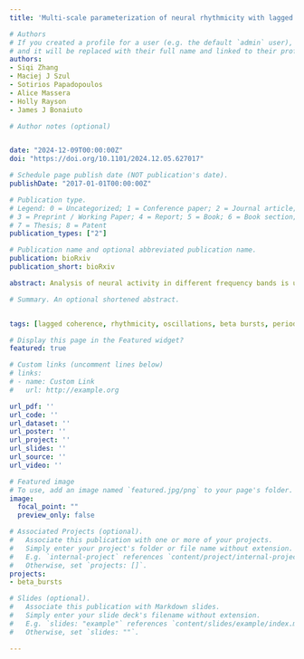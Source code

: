 ```yaml
---
title: 'Multi-scale parameterization of neural rhythmicity with lagged Hilbert autocoherence'

# Authors
# If you created a profile for a user (e.g. the default `admin` user), write the username (folder name) here 
# and it will be replaced with their full name and linked to their profile.
authors:
- Siqi Zhang
- Maciej J Szul
- Sotirios Papadopoulos
- Alice Massera
- Holly Rayson
- James J Bonaiuto

# Author notes (optional)


date: "2024-12-09T00:00:00Z"
doi: "https://doi.org/10.1101/2024.12.05.627017"

# Schedule page publish date (NOT publication's date).
publishDate: "2017-01-01T00:00:00Z"

# Publication type.
# Legend: 0 = Uncategorized; 1 = Conference paper; 2 = Journal article;
# 3 = Preprint / Working Paper; 4 = Report; 5 = Book; 6 = Book section;
# 7 = Thesis; 8 = Patent
publication_types: ["2"]

# Publication name and optional abbreviated publication name.
publication: bioRxiv
publication_short: bioRxiv

abstract: Analysis of neural activity in different frequency bands is ubiquitous in systems and cognitive neuroscience. Recent analytical breakthroughs and theoretical developments rely on phase maintenance of oscillatory signals without considering whether or not this assumption is met. Lagged (auto)coherence, the coherence between a signal and itself at increasing temporal delays, has been proposed as a way to quantify the rhythmicity, or periodicity, of a signal. However, current Fourier-based lagged autocoherence algorithms suffer from poor spectral accuracy and resolution, aliasing effects that become more pronounced at higher frequencies, and conflation with amplitude covariation, especially in frequency ranges in which the signal power is low. We introduce a continuous lagged autocoherence metric, lagged Hilbert autocoherence, that addresses these shortcomings by using multiplication in the frequency domain for precise bandpass filtering, instantaneous analytic signals via the Hilbert transform, and thresholding using the amplitude covariation of surrogate data generated by an autoregressive model. We show that this version of lagged coherence yields vastly higher spectral accuracy and resolution than lagged Fourier autocoherence, and that this unlocks additional, increasingly fine-grained applications. This includes examination of 1) frequency-specific differences in rhythmicity between conditions, 2) changes in signal rhythmicity during learning, and 3) the relationship between frequency-specific rhythmicity and behavior, trial-by-trial. Lagged Hilbert autocoherence thus offers a significant toolset advancement for analysis of neurophysiological rhythmicity.

# Summary. An optional shortened abstract.


tags: [lagged coherence, rhythmicity, oscillations, beta bursts, periodic activity, spectral parameterization, alpha, mu, infant, EEG, MEG]

# Display this page in the Featured widget?
featured: true

# Custom links (uncomment lines below)
# links:
# - name: Custom Link
#   url: http://example.org

url_pdf: ''
url_code: ''
url_dataset: ''
url_poster: ''
url_project: ''
url_slides: ''
url_source: ''
url_video: ''

# Featured image
# To use, add an image named `featured.jpg/png` to your page's folder. 
image:
  focal_point: ""
  preview_only: false

# Associated Projects (optional).
#   Associate this publication with one or more of your projects.
#   Simply enter your project's folder or file name without extension.
#   E.g. `internal-project` references `content/project/internal-project/index.md`.
#   Otherwise, set `projects: []`.
projects:
- beta_bursts

# Slides (optional).
#   Associate this publication with Markdown slides.
#   Simply enter your slide deck's filename without extension.
#   E.g. `slides: "example"` references `content/slides/example/index.md`.
#   Otherwise, set `slides: ""`.

---
```



